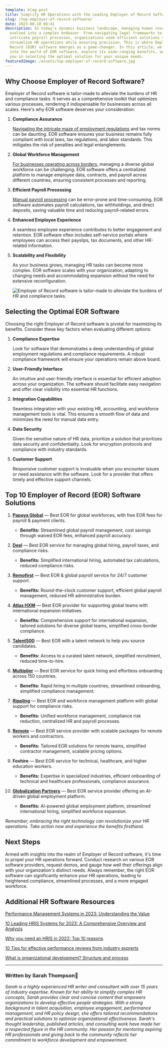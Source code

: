 ```yaml
---
template: blog-post
title: Simplify HR Operations with the Leading Employer of Record Software
slug: /top-employer-of-record-software/
date: 2023-08-10 08:41
description: In today's dynamic business landscape, managing human resources has
  evolved into a complex endeavor. From navigating legal frameworks to handling
  intricate payroll processes, organizations seek efficient solutions that
  streamline HR operations while ensuring precision. This is where Employer of
  Record (EOR) software emerges as a game-changer. In this article, we'll delve
  into the world of EOR software, explore its wide-ranging benefits, and guide
  you in selecting the optimal solution for your unique needs.
featuredImage: /assets/top-employer-of-record-software.jpg
---
```

## Why Choose Employer of Record Software?

Employer of Record software is tailor-made to alleviate the burdens of HR and compliance tasks. It serves as a comprehensive toolkit that optimizes various processes, rendering it indispensable for businesses across all scales. Here's why EOR software deserves your consideration:

1. **Compliance Assurance**

   [Navigating the intricate maze of employment regulations](https://playroll.com/what-is-an-eor-and-why-should-you-have-one/) and tax norms can be daunting. EOR software ensures your business remains fully compliant with local laws, tax regulations, and labor standards. This mitigates the risk of penalties and legal entanglements.
2. **Global Workforce Management**

   [For businesses operating across borders,](https://www.wisemonk.io/blogs/navigating-global-payroll-ensuring-smooth-payroll-operations-for-international-employees-in-foreign-countries) managing a diverse global workforce can be challenging. EOR software offers a centralized platform to manage employee data, contracts, and payroll across different countries, ensuring consistent processes and reporting.
3. **Efficient Payroll Processing**

   [Manual payroll processing](https://www.paylocity.com/resources/resource-library/blog-post/how-does-payroll-processing-work/) can be error-prone and time-consuming. EOR software automates payroll calculations, tax withholdings, and direct deposits, saving valuable time and reducing payroll-related errors.
4. **Enhanced Employee Experience**

   A seamless employee experience contributes to better engagement and retention. EOR software often includes self-service portals where employees can access their payslips, tax documents, and other HR-related information.
5. **Scalability and Flexibility**

   As your business grows, managing HR tasks can become more complex. EOR software scales with your organization, adapting to changing needs and accommodating expansion without the need for extensive reconfiguration.

   ![Employer of Record software is tailor-made to alleviate the burdens of HR and compliance tasks.](/assets/top-employer-of-record-software-list-for-2023.png "Selecting the Optimal EOR Software")

## Selecting the Optimal EOR Software

Choosing the right Employer of Record software is pivotal for maximizing its benefits. Consider these key factors when evaluating different options:

1. **Compliance Expertise**

   Look for software that demonstrates a deep understanding of global employment regulations and compliance requirements. A robust compliance framework will ensure your operations remain above board. [](https://www.example-source.com/compliance-expertise)
2. **User-Friendly Interface**

   An intuitive and user-friendly interface is essential for efficient adoption across your organization. The software should facilitate easy navigation and offer clear visibility into essential HR functions.
3. **Integration Capabilities**

   Seamless integration with your existing HR, accounting, and workforce management tools is vital. This ensures a smooth flow of data and minimizes the need for manual data entry.
4. **Data Security**

   Given the sensitive nature of HR data, prioritize a solution that prioritizes data security and confidentiality. Look for encryption protocols and compliance with industry standards.
5. **Customer Support**

   Responsive customer support is invaluable when you encounter issues or need assistance with the software. Look for a provider that offers timely and effective support channels.

## Top 10 Employer of Record (EOR) Software Solutions

1. **[Papaya Global](https://www.papayaglobal.com)** — Best EOR for global workforces, with free EOR fees for payroll & payment clients.

   * **Benefits:** Streamlined global payroll management, cost savings through waived EOR fees, enhanced payroll accuracy.
2. **[Deel](https://www.deel.com)** — Best EOR service for managing global hiring, payroll taxes, and compliance risks.

   * **Benefits:** Simplified international hiring, automated tax calculations, reduced compliance risks.
3. **[Remofirst](https://www.remofirst.com)** — Best EOR & global payroll service for 24/7 customer support.

   * **Benefits:** Round-the-clock customer support, efficient global payroll management, reduced HR administrative burden.
4. **[Atlas HXM](https://www.atlashxm.com)** — Best EOR provider for supporting global teams with international expansion initiatives.

   * **Benefits:** Comprehensive support for international expansion, tailored solutions for diverse global teams, simplified cross-border compliance.
5. **[Talent500](https://www.talent500.co)** — Best EOR with a talent network to help you source candidates.

   * **Benefits:** Access to a curated talent network, simplified recruitment, reduced time-to-hire.
6. **[Multiplier](https://www.multiplier.com)** — Best EOR service for quick hiring and effortless onboarding across 150 countries.

   * **Benefits:** Rapid hiring in multiple countries, streamlined onboarding, simplified compliance management.
7. **[Rippling](https://www.rippling.com)** — Best EOR and workforce management platform with global support for compliance risks.

   * **Benefits:** Unified workforce management, compliance risk reduction, centralized HR and payroll processes.
8. **[Remote](https://www.remote.com)** — Best EOR service provider with scalable packages for remote workers and contractors.

   * **Benefits:** Tailored EOR solutions for remote teams, simplified contractor management, scalable pricing options.
9. **Foxhire** — Best EOR service for technical, healthcare, and higher education workers.

   * **Benefits:** Expertise in specialized industries, efficient onboarding of technical and healthcare professionals, compliance assurance.
10. **[Globalization Partners](https://www.globalization-partners.com)** — Best EOR service provider offering an AI-driven global employment platform.

    * **Benefits:** AI-powered global employment platform, streamlined international hiring, simplified workforce expansion.

*Remember, embracing the right technology can revolutionize your HR operations. Take action now and experience the benefits firsthand.*

## Next Steps

Armed with insights into the realm of Employer of Record software, it's time to propel your HR operations forward. Conduct research on various EOR software providers, request demos, and gauge how well their offerings align with your organization's distinct needs. Always remember, the right EOR software can significantly enhance your HR operations, leading to heightened compliance, streamlined processes, and a more engaged workforce.

## A﻿dditional HR Software Resources

[Performance Management Systems in 2023: Understanding the Value](https://www.performancereviewssoftware.com/cost-of-performance-management-software-in-2021/)

[10 Leading HRIS Systems for 2023: A Comprehensive Overview and Analysis](https://www.performancereviewssoftware.com/hris-software-for-small-medium-companies/)

[Why you need an HRIS in 2022: Top 10 reasons](https://www.performancereviewssoftware.com/hris-human-resources-information-system/)

[10 Tips for effective performance reviews from industry exprerts](https://www.performancereviewssoftware.com/performance-reviews-tips-for-2021/)

[What is organizational development? Structure and process](https://www.performancereviewssoftware.com/what-is-organizational-development/)

[](https://www.performancereviewssoftware.com/cost-of-performance-management-software-in-2021/)

- - -

### W﻿ritten by Sarah Thompson👩

*Sarah is a highly experienced HR writer and consultant with over 15 years of industry expertise. Known for her ability to simplify complex HR concepts, Sarah provides clear and concise content that empowers organizations to develop effective people strategies. With a strong background in talent acquisition, employee engagement, performance management, and HR policy design, she offers tailored recommendations and practical solutions to optimize organizational effectiveness. Sarah's thought leadership, published articles, and consulting work have made her a respected figure in the HR community. Her passion for mentoring aspiring HR professionals and giving back to the community reflects her commitment to workforce development and empowerment.*